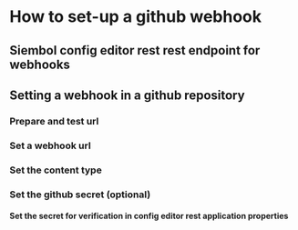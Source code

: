 # How to set-up a github webhook
## Siembol config editor rest rest endpoint for webhooks
## Setting a webhook in a github repository
### Prepare and test url
### Set a webhook url
### Set the content type
### Set the github secret (optional)
#### Set the secret for verification in config editor rest application properties 

